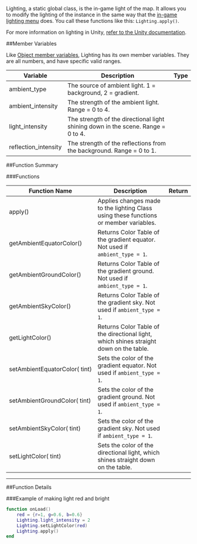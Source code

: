 Lighting, a static global class, is the in-game light of the map. It allows you to modify the lighting of the instance in the same way that the [in-game lighting menu](https://kb.tabletopsimulator.com/host-guides/lighting/) does. You call these functions like this: `Lighting.apply()`.

For more information on lighting in Unity, [refer to the Unity documentation](https://docs.unity3d.com/Manual/LightingOverview.html).

##Member Variables

Like [Object member variables](object.md#member-variables), Lighting has its own member variables. They are all numbers, and have specific valid ranges.

Variable | Description | Type
-- | -- | :--
<a class="anchor" id="ambient_type"></a>ambient_type | The source of ambient light. 1 = background, 2 = gradient. | [<span class="tag int"></span>](types.md)
<a class="anchor" id="ambient_intensity"></a>ambient_intensity | The strength of the ambient light. Range = 0 to 4. | [<span class="tag flo"></span>](types.md)
<a class="anchor" id="light_intensity"></a>light_intensity | The strength of the directional light shining down in the scene. Range = 0 to 4. | [<span class="tag flo"></span>](types.md)
<a class="anchor" id="reflection_intensity"></a>reflection_intensity | The strength of the reflections from the background. Range = 0 to 1. | [<span class="tag flo"></span>](types.md)

##Function Summary

###Functions

Function Name | Description | Return
-- | -- | --:
<a class="anchor" id="apply"></a>apply() | Applies changes made to the lighting Class using these functions or member variables. | [<span class="ret boo"></span>](types.md)
<a class="anchor" id="getambientequatorcolor"></a>getAmbientEquatorColor() | Returns Color Table of the gradient equator. Not used if `ambient_type = 1`. | [<span class="ret col"></span>](types.md#color)
<a class="anchor" id="getambientgroundcolor"></a>getAmbientGroundColor() | Returns Color Table of the gradient ground. Not used if `ambient_type = 1`. | [<span class="ret col"></span>](types.md#color)
<a class="anchor" id="getambientskycolor"></a>getAmbientSkyColor() | Returns Color Table of the gradient sky. Not used if `ambient_type = 1`. | [<span class="ret col"></span>](types.md#color)
<a class="anchor" id="getlightcolor"></a>getLightColor() | Returns Color Table of the directional light, which shines straight down on the table. | [<span class="ret col"></span>](types.md#color)
<a class="anchor" id="setambientequatorcolor"></a>setAmbientEquatorColor([<span class="tag col"></span>](types.md#color)&nbsp;tint) | Sets the color of the gradient equator. Not used if `ambient_type = 1`. | [<span class="ret boo"></span>](types.md)
<a class="anchor" id="setambientgroundcolor"></a>setAmbientGroundColor([<span class="tag col"></span>](types.md#color)&nbsp;tint) | Sets the color of the gradient ground. Not used if `ambient_type = 1`. | [<span class="ret boo"></span>](types.md)
<a class="anchor" id="setambientskycolor"></a>setAmbientSkyColor([<span class="tag col"></span>](types.md#color)&nbsp;tint) | Sets the color of the gradient sky. Not used if `ambient_type = 1`. | [<span class="ret boo"></span>](types.md)
<a class="anchor" id="setlightcolor"></a>setLightColor([<span class="tag col"></span>](types.md#color)&nbsp;tint) | Sets the color of the directional light, which shines straight down on the table. | [<span class="ret boo"></span>](types.md)


---

##Function Details

###Example of making light red and bright

``` Lua
function onLoad()
    red = {r=1, g=0.6, b=0.6}
    Lighting.light_intensity = 2
    Lighting.setLightColor(red)
    Lighting.apply()
end
```
